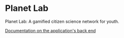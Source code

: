 Planet Lab
==========

Planet Lab: A gamified citizen science network for youth.

[Documentation on the application's back end](backend/README.md)
